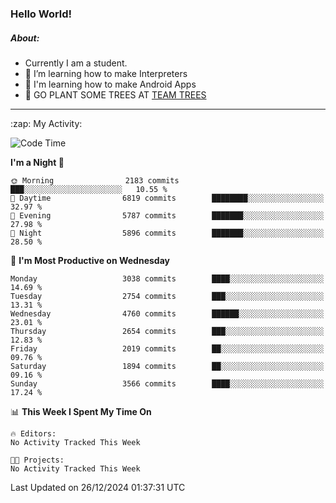 ### Hello World!

##### About:
- Currently I am a student.
- 🌱 I’m learning how to make Interpreters
- 🌱 I'm learning how to make Android Apps
- 🌱 GO PLANT SOME TREES AT [TEAM TREES](https://teamtrees.org/)

---
  <summary>:zap: My Activity:</summary>
  
<!--START_SECTION:waka-->
![Code Time](http://img.shields.io/badge/Code%20Time-1%2C648%20hrs%2021%20mins-blue)

**I'm a Night 🦉** 

```text
🌞 Morning                2183 commits        ███░░░░░░░░░░░░░░░░░░░░░░   10.55 % 
🌆 Daytime                6819 commits        ████████░░░░░░░░░░░░░░░░░   32.97 % 
🌃 Evening                5787 commits        ███████░░░░░░░░░░░░░░░░░░   27.98 % 
🌙 Night                  5896 commits        ███████░░░░░░░░░░░░░░░░░░   28.50 % 
```
📅 **I'm Most Productive on Wednesday** 

```text
Monday                   3038 commits        ████░░░░░░░░░░░░░░░░░░░░░   14.69 % 
Tuesday                  2754 commits        ███░░░░░░░░░░░░░░░░░░░░░░   13.31 % 
Wednesday                4760 commits        ██████░░░░░░░░░░░░░░░░░░░   23.01 % 
Thursday                 2654 commits        ███░░░░░░░░░░░░░░░░░░░░░░   12.83 % 
Friday                   2019 commits        ██░░░░░░░░░░░░░░░░░░░░░░░   09.76 % 
Saturday                 1894 commits        ██░░░░░░░░░░░░░░░░░░░░░░░   09.16 % 
Sunday                   3566 commits        ████░░░░░░░░░░░░░░░░░░░░░   17.24 % 
```


📊 **This Week I Spent My Time On** 

```text
🔥 Editors: 
No Activity Tracked This Week

🐱‍💻 Projects: 
No Activity Tracked This Week
```


 Last Updated on 26/12/2024 01:37:31 UTC
<!--END_SECTION:waka-->
